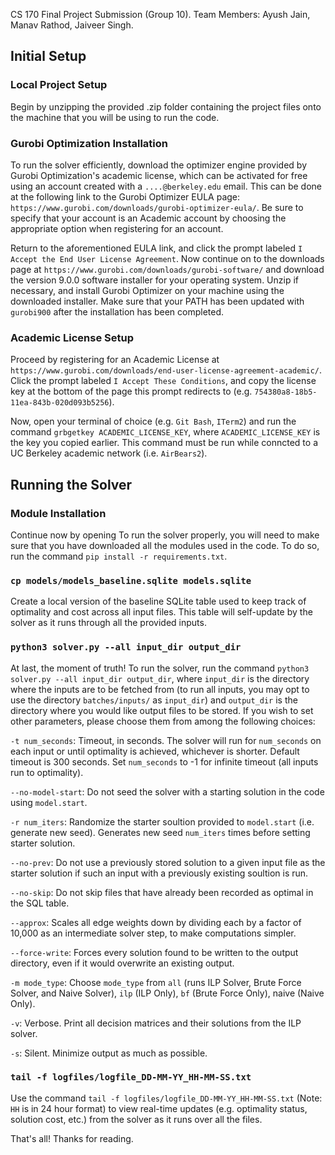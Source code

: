 CS 170 Final Project Submission (Group 10). Team Members: Ayush Jain, Manav Rathod, Jaiveer Singh.

## Initial Setup

### Local Project Setup
Begin by unzipping the provided .zip folder containing the project files onto the machine that you will be using to run the code.

### Gurobi Optimization Installation
To run the solver efficiently, download the optimizer engine provided by Gurobi Optimization's academic license, which can be activated for free using an account created with a `....@berkeley.edu` email. This can be done at the following link to the Gurobi Optimizer EULA page: `https://www.gurobi.com/downloads/gurobi-optimizer-eula/`. Be sure to specify that your account is an Academic account by choosing the appropriate option when registering for an account. 

Return to the aforementioned EULA link, and click the prompt labeled `I Accept the End User License Agreement`. Now continue on to the downloads page at `https://www.gurobi.com/downloads/gurobi-software/` and download the version 9.0.0 software installer for your operating system. Unzip if necessary, and install Gurobi Optimizer on your machine using the downloaded installer. Make sure that your PATH has been updated with `gurobi900` after the installation has been completed.

### Academic License Setup
Proceed by registering for an Academic License at `https://www.gurobi.com/downloads/end-user-license-agreement-academic/`. Click the prompt labeled `I Accept These Conditions`, and copy the license key at the bottom of the page this prompt redirects to (e.g. `754380a8-18b5-11ea-843b-020d093b5256`). 

Now, open your terminal of choice (e.g. `Git Bash`, `ITerm2`) and run the command `grbgetkey ACADEMIC_LICENSE_KEY`, where `ACADEMIC_LICENSE_KEY` is the key you copied earlier. This command must be run while conncted to a UC Berkeley academic network (i.e. `AirBears2`).

## Running the Solver 

### Module Installation
Continue now by opening To run the solver properly, you will need to make sure that you have downloaded all the modules used in the code. To do so, run the command `pip install -r requirements.txt`.

### `cp models/models_baseline.sqlite models.sqlite`
Create a local version of the baseline SQLite table used to keep track of optimality and cost across all input files. This table will self-update by the solver as it runs through all the provided inputs.

### `python3 solver.py --all input_dir output_dir`
At last, the moment of truth! To run the solver, run the command `python3 solver.py --all input_dir output_dir`, where `input_dir` is the directory where the inputs are to be fetched from (to run all inputs, you may opt to use the directory `batches/inputs/` as `input_dir`) and `output_dir` is the directory where you would like output files to be stored. If you wish to set other parameters, please choose them from among the following choices:

`-t num_seconds`: Timeout, in seconds. The solver will run for `num_seconds` on each input or until optimality is achieved, whichever is shorter. Default timeout is 300 seconds. Set `num_seconds` to -1 for infinite timeout (all inputs run to optimality).

`--no-model-start`: Do not seed the solver with a starting solution in the code using `model.start`.

`-r num_iters`: Randomize the starter soultion provided to `model.start` (i.e. generate new seed). Generates new seed `num_iters` times before setting starter solution.

`--no-prev`: Do not use a previously stored solution to a given input file as the starter solution if such an input with a previously existing soultion is run.

`--no-skip`: Do not skip files that have already been recorded as optimal in the SQL table.

`--approx`: Scales all edge weights down by dividing each by a factor of 10,000 as an intermediate solver step, to make computations simpler.

`--force-write`: Forces every solution found to be written to the output directory, even if it would overwrite an existing output.

`-m mode_type`: Choose `mode_type` from `all` (runs ILP Solver, Brute Force Solver, and Naive Solver), `ilp` (ILP Only), `bf` (Brute Force Only), naive (Naive Only).

`-v`: Verbose. Print all decision matrices and their solutions from the ILP solver.

`-s`: Silent. Minimize output as much as possible.

### `tail -f logfiles/logfile_DD-MM-YY_HH-MM-SS.txt`
Use the command `tail -f logfiles/logfile_DD-MM-YY_HH-MM-SS.txt` (Note: `HH` is in 24 hour format) to view real-time updates (e.g. optimality status, solution cost, etc.)  from the solver as it runs over all the files. 

That's all! Thanks for reading.

